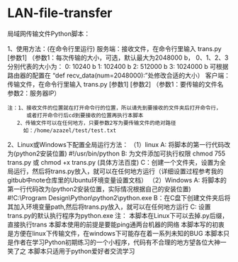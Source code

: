 # LAN-file-transfer
局域网传输文件Python脚本：

1、使用方法：(在命令行里运行)
	服务端：接收文件，在命令行里输入
		trans.py [参数1]
		（参数1：每次传输的大小，可选，默认最大为2048000 b，
				0、1、2、3分别代表的大小为：
					0: 10240 b
					1: 102400 b
					2: 512000 b
					3: 1024000 b
				可根据路由器的配置在 “def recv_data(num=2048000):”处修改合适的大小）
	客户端：传输文件，在命令行里输入
		trans.py [参数1] [参数2]
		（参数1：要传输的文件名   参数2：服务器IP）
		
	注：1、接收文件的位置就在打开命令行的位置，所以请先到要接收的文件夹后打开命令行，
	      或者打开命令行后cd到要接收的位置再执行本脚本
	   2、传输文件可以在任何地方，只要参数2写为要传输文件的绝对路径 
		 如：/home/azazel/test/test.txt
2、Linux或Windows下配置全局运行方法：
	（1）linux
		A: 将脚本的第一行代码改为(python2安装位置)
			#!/usr/bin/python
		B: 为文件添加可执行权限
			chmod 755 trans.py 或 chmod +x trans.py  (具体方法百度)
		C：创建一个文件夹，设置为全局运行，然后将trans.py放入，就可以在任何地方运行（详细设置过程参考我的gitbub中note仓库里的Ubuntu环境变量设置文档）
	（2）Windows
		A: 将脚本的第一行代码改为(python2安装位置，实际情况根据自己的安装位置)
			#!C:\Program Design\Python\python2\python.exe
		B：在C盘下创建文件夹后将其加入环境变量path,然后将trans.py放入，就可以在任何地方运行
		C: 设置trans.py的默认执行程序为python.exe
注：
    本脚本在Linux下可以去掉.py后缀，直接执行trans
    本脚本使用的前提是要能ping通两台机器的网络
    本脚本写的初衷是方便在linux下传输文件，在windows下可能存在着一系列未知的BUG
    本脚本只是作者在学习Python初期练习的一个小程序，代码有不合理的地方望各位大神一笑了之
    本脚本只适用于python爱好者交流学习
